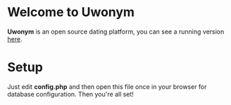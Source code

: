 # Welcome to Uwonym

**Uwonym** is an open source dating platform, you can see a running version [here](https://uwonym.me).


# Setup

Just edit **config.php** and then open this file once in your browser for database configuration. Then you're all set!


